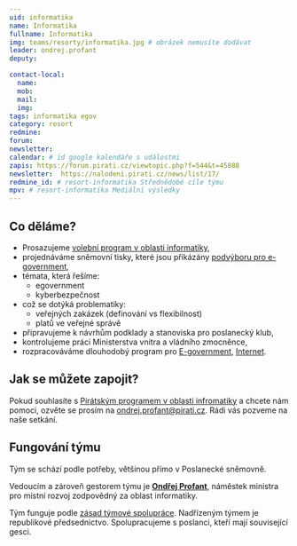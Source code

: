 ```yaml
---
uid: informatika
name: Informatika
fullname: Informatika
img: teams/resorty/informatika.jpg # obrázek nemusíte dodávat
leader: ondrej.profant
deputy:

contact-local:
  name: 
  mob:  
  mail: 
  img: 
tags: informatika egov
category: resort
redmine:
forum:
newsletter:
calendar: # id google kalendáře s událostmi
zapis: https://forum.pirati.cz/viewtopic.php?f=544&t=45888
newsletter:  https://nalodeni.pirati.cz/news/list/17/
redmine_id: # resort-informatika Střednědobé cíle týmu
mpv: # resort-informatika Mediální výsledky
---
```


Co děláme?
----------

* Prosazujeme [volební program v oblasti informatiky](https://www.pirati.cz/program/parlament2021/),
* projednáváme sněmovní tisky, které jsou přikázány [podvýboru pro e-government](http://www.psp.cz/sqw/hp.sqw?k=4427),
* témata, která řešíme:
    * egovernment
    * kyberbezpečnost
* což se dotýká problematiky:
    * veřejných zakázek (definování vs flexibilnost)
    * platů ve veřejné správě
* připravujeme k návrhům podklady a stanoviska pro poslanecký klub,
* kontrolujeme práci Ministerstva vnitra a vládního zmocněnce,
* rozpracováváme dlouhodobý program pro [E-government](/program/dlouhodoby/e-government/), [Internet](/program/dlouhodoby/internet/).

Jak se můžete zapojit?
----------------------

Pokud souhlasíte s [Pirátským programem v oblasti infromatiky](https://www.pirati.cz/program/parlament2021/) a chcete nám pomoci, ozvěte se prosím na <ondrej.profant@pirati.cz>. Rádi vás pozveme na naše setkání.

Fungování týmu
---------------

Tým se schází podle potřeby, většinou přímo v Poslanecké sněmovně.

Vedoucím a zároveň gestorem týmu je **[Ondřej Profant](/lide/ondrej-profant)**, náměstek ministra pro místní rozvoj zodpovědný za oblast informatiky.

Tým funguje podle [zásad týmové spolupráce](https://wiki.pirati.cz/rules/or_zatys). Nadřízeným týmem je republikové předsednictvo. Spolupracujeme s poslanci, kteří mají související gesci.
